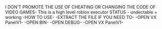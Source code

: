 I DON'T PROMOTE THE USE OF CHEATING OR CHANGING THE CODE OF VIDEO GAMES-
This is a high level roblox executor
STATUS - undectable + working
-HOW TO USE-
-EXTRACT THE FILE IF YOU NEED TO-
-OPEN VX PanelV1-
-OPEN BIN-
-OPEN DEBUG-
-OPEN VX PanelV1-



